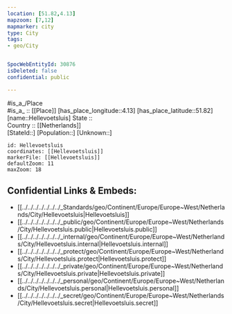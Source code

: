 ```yaml
---
location: [51.82,4.13] 
mapzoom: [7,12] 
mapmarker: city 
type: City
tags:
- geo/City


SpocWebEntityId: 30876
isDeleted: false
confidential: public

---
```

#is_a_/Place  
#is_a_ :: [[Place]] 
[has_place_longitude::4.13] 
[has_place_latitude::51.82] 
[name::Hellevoetsluis] 
State ::  
Country :: [[Netherlands]]  
[StateId::] 
[Population::] 
[Unknown::] 


```leaflet
id: Hellevoetsluis
coordinates: [[Hellevoetsluis]] 
markerFile: [[Hellevoetsluis]] 
defaultZoom: 11 
maxZoom: 18
```


## Confidential Links & Embeds: 
- [[../../../../../../../_Standards/geo/Continent/Europe/Europe~West/Netherlands/City/Hellevoetsluis|Hellevoetsluis]] 
- [[../../../../../../../_public/geo/Continent/Europe/Europe~West/Netherlands/City/Hellevoetsluis.public|Hellevoetsluis.public]] 
- [[../../../../../../../_internal/geo/Continent/Europe/Europe~West/Netherlands/City/Hellevoetsluis.internal|Hellevoetsluis.internal]] 
- [[../../../../../../../_protect/geo/Continent/Europe/Europe~West/Netherlands/City/Hellevoetsluis.protect|Hellevoetsluis.protect]] 
- [[../../../../../../../_private/geo/Continent/Europe/Europe~West/Netherlands/City/Hellevoetsluis.private|Hellevoetsluis.private]] 
- [[../../../../../../../_personal/geo/Continent/Europe/Europe~West/Netherlands/City/Hellevoetsluis.personal|Hellevoetsluis.personal]] 
- [[../../../../../../../_secret/geo/Continent/Europe/Europe~West/Netherlands/City/Hellevoetsluis.secret|Hellevoetsluis.secret]] 
